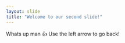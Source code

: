 ```yaml
---
layout: slide
title: "Welcome to our second slide!"
---
```

Whats up man :+1:
Use the left arrow to go back!
